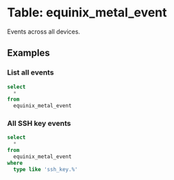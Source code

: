 # Table: equinix_metal_event

Events across all devices.

## Examples

### List all events

```sql
select
  *
from
  equinix_metal_event
```

### All SSH key events

```sql
select
  *
from
  equinix_metal_event
where
  type like 'ssh_key.%'
```
